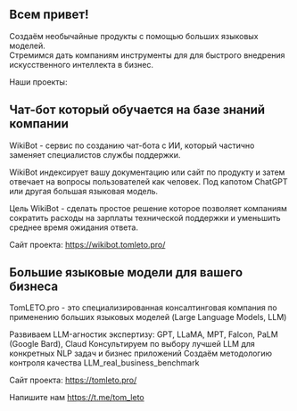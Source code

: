 ## Всем привет!

Создаём необычайные продукты с помощью больших языковых моделей.  
Стремимся дать компаниям инструменты для для быстрого внедрения искусственного интеллекта в бизнес. 

Наши проекты:

## Чат-бот который обучается на базе знаний компании
WikiBot - сервис по созданию чат-бота с ИИ, который частично заменяет специалистов службы поддержки.

WikiBot индексирует вашу документацию или сайт по продукту и затем отвечает на вопросы пользователей как человек. Под капотом ChatGPT или другая большая языковая модель.

Цель WikiBot - сделать простое решение которое позволяет компаниям сократить расходы на зарплаты технической поддержки и уменьшить среднее время ожидания ответа.

Сайт проекта: https://wikibot.tomleto.pro/ 

## Большие языковые модели для вашего бизнеса
TomLETO.pro - это специализированная консалтинговая компания по применению больших языковых моделей (Large Language Models, LLM)

Развиваем LLM-агностик экспертизу: GPT, LLaMA, MPT, Falcon, PaLM (Google Bard), Claud
Консультируем по выбору лучшей LLM для конкретных NLP задач и бизнес приложений
Создаём методологию контроля качества  LLM_real_business_benchmark 

Сайт проекта: https://tomleto.pro/ 

Напишите нам https://t.me/tom_leto
